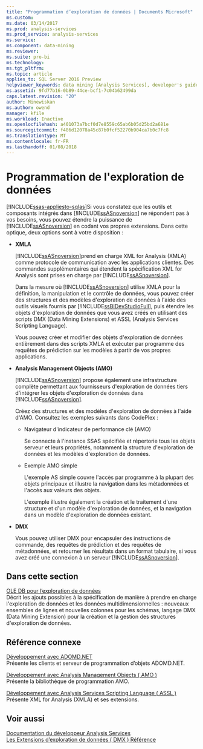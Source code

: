 ```yaml
---
title: "Programmation d’exploration de données | Documents Microsoft"
ms.custom: 
ms.date: 03/14/2017
ms.prod: analysis-services
ms.prod_service: analysis-services
ms.service: 
ms.component: data-mining
ms.reviewer: 
ms.suite: pro-bi
ms.technology: 
ms.tgt_pltfrm: 
ms.topic: article
applies_to: SQL Server 2016 Preview
helpviewer_keywords: data mining [Analysis Services], developer's guide
ms.assetid: 9fd77b16-0b89-44ce-bcf1-7c04b62499da
caps.latest.revision: "20"
author: Minewiskan
ms.author: owend
manager: kfile
ms.workload: Inactive
ms.openlocfilehash: a401073a7bcf0d7e8559c65ab6b05d25bd2a681e
ms.sourcegitcommit: f486d12078a45c87b0fcf52270b904ca7b0c7fc8
ms.translationtype: MT
ms.contentlocale: fr-FR
ms.lasthandoff: 01/08/2018
---
```

# <a name="data-mining-programming"></a>Programmation de l'exploration de données
[!INCLUDE[ssas-appliesto-sqlas](../includes/ssas-appliesto-sqlas.md)]Si vous constatez que les outils et composants intégrés dans [!INCLUDE[ssASnoversion](../includes/ssasnoversion-md.md)] ne répondent pas à vos besoins, vous pouvez étendre la puissance de [!INCLUDE[ssASnoversion](../includes/ssasnoversion-md.md)] en codant vos propres extensions. Dans cette optique, deux options sont à votre disposition :  
  
-   **XMLA**  
  
     [!INCLUDE[ssASnoversion](../includes/ssasnoversion-md.md)]prend en charge XML for Analysis (XMLA) comme protocole de communication avec les applications clientes. Des commandes supplémentaires qui étendent la spécification XML for Analysis sont prises en charge par [!INCLUDE[ssASnoversion](../includes/ssasnoversion-md.md)].  
  
     Dans la mesure où [!INCLUDE[ssASnoversion](../includes/ssasnoversion-md.md)] utilise XMLA pour la définition, la manipulation et le contrôle de données, vous pouvez créer des structures et des modèles d'exploration de données à l'aide des outils visuels fournis par [!INCLUDE[ssBIDevStudioFull](../includes/ssbidevstudiofull-md.md)], puis étendre les objets d'exploration de données que vous avez créés en utilisant des scripts DMX (Data Mining Extensions) et ASSL (Analysis Services Scripting Language).  
  
     Vous pouvez créer et modifier des objets d'exploration de données entièrement dans des scripts XMLA et exécuter par programme des requêtes de prédiction sur les modèles à partir de vos propres applications.  
  
-   **Analysis Management Objects (AMO)**  
  
     [!INCLUDE[ssASnoversion](../includes/ssasnoversion-md.md)] propose également une infrastructure complète permettant aux fournisseurs d'exploration de données tiers d'intégrer les objets d'exploration de données dans [!INCLUDE[ssASnoversion](../includes/ssasnoversion-md.md)].  
  
     Créez des structures et des modèles d'exploration de données à l'aide d'AMO. Consultez les exemples suivants dans CodePlex :  
  
    -   Navigateur d'indicateur de performance clé (AMO)  
  
         Se connecte à l'instance SSAS spécifiée et répertorie tous les objets serveur et leurs propriétés, notamment la structure d'exploration de données et les modèles d'exploration de données.  
  
    -   Exemple AMO simple  
  
         L'exemple AS simple couvre l'accès par programme à la plupart des objets principaux et illustre la navigation dans les métadonnées et l'accès aux valeurs des objets.  
  
         L'exemple illustre également la création et le traitement d'une structure et d'un modèle d'exploration de données, et la navigation dans un modèle d'exploration de données existant.  
  
-   **DMX**  
  
     Vous pouvez utiliser DMX pour encapsuler des instructions de commande, des requêtes de prédiction et des requêtes de métadonnées, et retourner les résultats dans un format tabulaire, si vous avez créé une connexion à un serveur [!INCLUDE[ssASnoversion](../includes/ssasnoversion-md.md)].  
  
## <a name="in-this-section"></a>Dans cette section  
 [OLE DB pour l’exploration de données](../analysis-services/data-mining-programming-ole-db.md)  
 Décrit les ajouts possibles à la spécification de manière à prendre en charge l'exploration de données et les données multidimensionnelles : nouveaux ensembles de lignes et nouvelles colonnes pour les schémas, langage DMX (Data Mining Extension) pour la création et la gestion des structures d'exploration de données.  
  
## <a name="related-reference"></a>Référence connexe  
 [Développement avec ADOMD.NET](../analysis-services/multidimensional-models/adomd-net/developing-with-adomd-net.md)  
 Présente les clients et serveur de programmation d’objets ADOMD.NET.  
  
 [Développement avec Analysis Management Objects &#40; AMO &#41;](../analysis-services/multidimensional-models/analysis-management-objects/developing-with-analysis-management-objects-amo.md)  
 Présente la bibliothèque de programmation AMO.  
  
 [Développement avec Analysis Services Scripting Language &#40; ASSL &#41;](../analysis-services/multidimensional-models/scripting-language-assl/developing-with-analysis-services-scripting-language-assl.md)  
 Présente XML for Analysis (XMLA) et ses extensions.  
  
## <a name="see-also"></a>Voir aussi  
 [Documentation du développeur Analysis Services](../analysis-services/analysis-services-developer-documentation.md)   
 [Les Extensions d’exploration de données &#40; DMX &#41; Référence](../dmx/data-mining-extensions-dmx-reference.md)  
  
  
